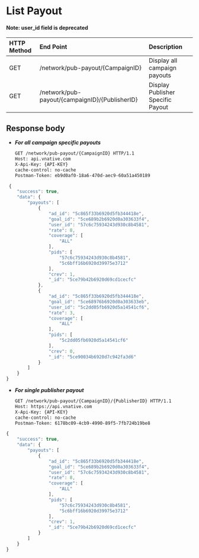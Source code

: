 # List Payout

#### Note: user\_id field is deprecated

| HTTP Method | End Point | Description |
| :--- | :--- | :--- |
| GET | /network/pub-payout/{CampaignID} | Display all campaign payouts |
| GET | /network/pub-payout/{campaignID}/{PublisherID} | Display Publisher Specific Payout |

## Response body

* _**For all campaign specific payouts**_

  ```bash
  GET /network/pub-payout/{CampaignID} HTTP/1.1
  Host: api.vnative.com
  X-Api-Key: {API-KEY}
  cache-control: no-cache
  Postman-Token: eb9d0af0-18a6-470d-aec9-60a51a450189
  ```

```javascript
 {
    "success": true,
    "data": {
        "payouts": [
            {
                "ad_id": "5c865f33b6920d5fb344418e",
                "goal_id": "5ce689b2b6920d0a303633f4",
                "user_id": "57c6c75934243d930c8b4581",
                "rate": 8,
                "coverage": [
                    "ALL"
                ],
                "pids": [
                    "57c6c75934243d930c8b4581",
                    "5c6bff16b6920d39975e3712"
                ],
                "crev": 1,
                "_id": "5ce79b42b6920d69cd1cecfc"
            },
            {
                "ad_id": "5c865f33b6920d5fb344418e",
                "goal_id": "5ce68976b6920d0a303633eb",
                "user_id": "5c2dd05fb6920d5a14541cf6",
                "rate": 3,
                "coverage": [
                    "ALL"
                ],
                "pids": [
                    "5c2dd05fb6920d5a14541cf6"
                ],
                "crev": 0,
                "_id": "5ce90034b6920d7c942fa3d6"
            }
        ]
    }
}
```

* _**For single publisher payout**_

  ```bash
  GET /network/pub-payout/{CampaignID}/{PublisherID} HTTP/1.1
  Host: https://api.vnative.com
  X-Api-Key: {API-KEY}
  cache-control: no-cache
  Postman-Token: 6178bc09-4cb9-4990-89f5-7fb724b19be8
  ```

```javascript
{
    "success": true,
    "data": {
        "payouts": [
            {
                "ad_id": "5c865f33b6920d5fb344418e",
                "goal_id": "5ce689b2b6920d0a303633f4",
                "user_id": "57c6c75934243d930c8b4581",
                "rate": 8,
                "coverage": [
                    "ALL"
                ],
                "pids": [
                    "57c6c75934243d930c8b4581",
                    "5c6bff16b6920d39975e3712"
                ],
                "crev": 1,
                "_id": "5ce79b42b6920d69cd1cecfc"
            }
        ]
    }
}
```

